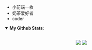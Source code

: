 <!--
 * @Description: 这是***页面（组件）
 * @Date: 2021-06-20 22:47:25
 * @Author: zouzheng
 * @LastEditors: zouzheng
 * @LastEditTime: 2021-06-20 23:47:10
-->

-  小前端一枚
-  奶茶爱好者
-  coder

<details open>
 <summary><b>My Github Stats</b>: </summary>
<br>
<p align="center">
  <img src = "https://github-readme-stats.vercel.app/api?username=pikaz-18&show_icons=true&line_height=33&hide_border=true&count_private=true&hide=prs,issues,contribs">
  <img src = "https://github-readme-stats.vercel.app/api/top-langs/?username=pikaz-18&hide_border=true">
</p>
</details>
